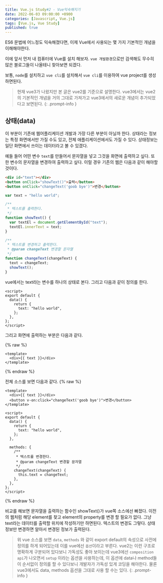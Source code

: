 ```yaml
---
title: Vue.js Study#2 - Vue익숙해지기
date: 2022-06-03 09:00:00 +0900
categories: [Javascript, Vue.js]
tags: [Vue.js, Vue Study]
published: true
---
```


ES6 문법에 어느정도 익숙해졌다면, 이제 Vue에서 사용되는 몇 가지 기본적인 개념을 이해해야한다.

이에 앞서 먼저 내 컴퓨터에 Vue를 설치 해보자.
`vue 개발환경`으로만 검색해도 무수히 많은 블로그들이 나올테니 찾아보면 되겠다.

보통, `node`를 설치하고 `vue cli`를 설치해서 `vue cli`를 이용하여 vue project를 생성 하면된다.

<!-- prettier-ignore -->
> 현재 vue3가 나왔지만 본 글은 vue2를 기준으로 설명한다. vue3에서는 vue2의 기본적인 개념을 거의 그대로 가져가고 vue3에서의 새로운 개념이 추가되었다고 보면된다.
{: .prompt-info }

## 상태(data)

이 부분이 기존에 웹어플리케이션 개발과 가장 다른 부분이 아닐까 한다.
상태라는 정보는 특정 화면에서만 가질 수도 있고, 전체 애플리케이션에서도 가질 수 있다.
상태정보는 일단 화면에서 쓰이는 데이터라고 볼 수 있겠다.

예들 들어 어떤 변수 `text`를 만들어서 문자열을 넣고 그것을 화면에 출력하고 싶다.
또한 변수의 문자열을 변경하여 출력하고 싶다.
이럴 경우 기존의 웹은 다음과 같이 해야할 것이다.

```html
<div id="text"></div>
<button onClick="showText()">출력</button>
<button onClick="changeText('goob bye')">변경</button>
```

```javascript
var text = "hello world";

/**
 * 텍스트를 출력한다.
 */
function showText() {
  var textEl = document.getElementById("text");
  textEl.innerText = text;
}

/**
 * 텍스트를 변경하고 출력한다.
 * @param changeText 변경할 문자열
 */
function changeText(changeText) {
  text = changeText;
  showText();
}
```

vue에서는 text라는 변수를 하나의 상태로 본다. 그리고 다음과 같이 정의를 한다.

```vue
<script>
export default {
  data() {
    return {
      text: "hello world",
    };
  },
};
</script>
```

그리고 화면에 출력하는 부분은 다음과 같다.

{% raw %}

```vue
<template>
  <div>{{ text }}</div>
</template>
```

{% endraw %}

전체 소스를 보면 다음과 같다.
{% raw %}

```vue
<template>
  <div>{{ text }}</div>
  <button v-on:click="changeText('goob bye')">변경</button>
</template>

<script>
export default {
  data() {
    return {
      text: "hello world",
    };
  },

  methods: {
    /**
     * 텍스트를 변경한다.
     * @param changeText 변경할 문자열
     */
    changeText(changeText) {
      this.text = changeText;
    },
  },
};
</script>
```

{% endraw %}

비교를 해보면 문자열을 출력하는 함수인 showText()가 vue쪽 소스에선 빠졌다.
이전의 웹처럼 해당 element를 찾고 element의 property를 변경 할 필요가 없다.
그냥 text라는 데이터를 출력할 위치에 작성하기만 하면된다.
텍스트의 변경도 그렇다. 상태 정보만 변경하면 알아서 변경된 정보가 출력된다.

<!-- prettier-ignore -->
> 위 vue 소스를 보면 `data`, `methods` 와 같이 export default의 속성으로 사전에 정의를 하게 되어있는데 이를 vue에선 `옵션`이라고 부른다.
> vue2는 이런 구조로 명확하게 구분되어 있다보니 가독성도 좋아 보이는데
> vue3에선 `composition api`가 나오면서 `setup` 이라는 옵션을 사용하는데,
> 이 옵션에 data나 method들이 순서없이 정의를 할 수 있다보니 개발자가 가독성 있게 코딩을 해야한다.
> 물론 vue3에서도 data, methods 옵션을 그대로 사용 할 수는 있다.
{: .prompt-info }
